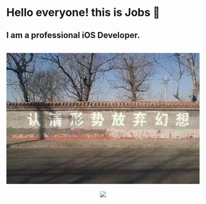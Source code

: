 <!-- 用 Visual Studio Code 编译 -->
# Hello everyone! this is Jobs 👋
## I am a professional iOS Developer.

<br>![avatar](/认清形势放弃幻想.jpg)</br>
<div align="center">
   <img align="center" src="https://github-readme-stats.vercel.app/api?username=295060456&show_icons=true&icon_color=0366d6&text_color=24292e&bg_color=ffffff&hide_title=true" />

 </div> 






